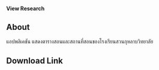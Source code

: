 #### View Research

##  About

แอปพลิเคชัน แสดงตารางสอนและสถานที่สอนของโรงเรียนสวนกุหลาบวิทยาลัย



## Download Link





